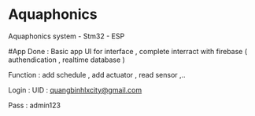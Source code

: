 # Aquaphonics
Aquaphonics system - Stm32 - ESP 

#App 
Done : Basic app UI for interface , complete interract with firebase ( authendication , realtime database ) 

Function : add schedule , add actuator , read sensor  ,.. 

Login : 
UID : quangbinhlxcity@gmail.com

Pass : admin123

